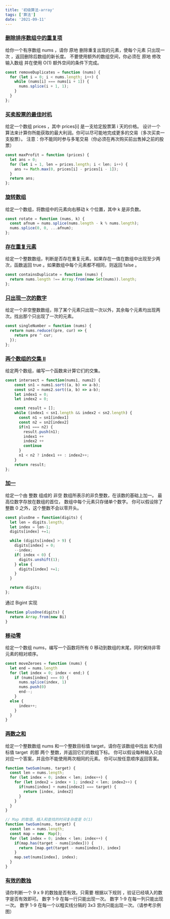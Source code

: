 ```yaml
---
title: '初级算法-array'
tags: ['算法']
date: '2021-09-11'
---
```

### [删除排序数组中的重复项](https://leetcode-cn.com/leetbook/read/top-interview-questions-easy/x2gy9m/)

给你一个有序数组 nums ，请你 原地 删除重复出现的元素，使每个元素 只出现一次 ，返回删除后数组的新长度。
不要使用额外的数组空间，你必须在 原地 修改输入数组 并在使用 O(1) 额外空间的条件下完成。

```js
const removeDuplicates = function (nums) {
  for (let i = 0; i < nums.length; i++) {
    while (nums[i] === nums[i + 1]) {
      nums.splice(i + 1, 1);
    }
  }
};
```

### [买卖股票的最佳时机](https://leetcode-cn.com/leetbook/read/top-interview-questions-easy/x2zsx1/)

给定一个数组 prices ，其中 prices[i] 是一支给定股票第 i 天的价格。
设计一个算法来计算你所能获取的最大利润。你可以尽可能地完成更多的交易（多次买卖一支股票）。
注意：你不能同时参与多笔交易（你必须在再次购买前出售掉之前的股票）

```js
const maxProfit = function (prices) {
  let ans = 0;
  for (let i = 1, len = prices.length; i < len; i++) {
    ans += Math.max(0, prices[i] - prices[i - 1]);
  }
  return ans;
};
```

### [旋转数组](https://leetcode-cn.com/leetbook/read/top-interview-questions-easy/x2skh7/)

给定一个数组，将数组中的元素向右移动 k 个位置，其中 k 是非负数。

```js
const rotate = function (nums, k) {
  const afnum = nums.splice(nums.length - k % nums.length);
  nums.splice(0, 0, ...afnum);
};
```

### [存在重复元素](https://leetcode-cn.com/leetbook/read/top-interview-questions-easy/x248f5/)

给定一个整数数组，判断是否存在重复元素。如果存在一值在数组中出现至少两次，函数返回 true 。如果数组中每个元素都不相同，则返回 false 。

```js
const containsDuplicate = function (nums) {
  return nums.length !== Array.from(new Set(nums)).length;
};
```

### [只出现一次的数字](https://leetcode-cn.com/leetbook/read/top-interview-questions-easy/x21ib6/)

给定一个非空整数数组，除了某个元素只出现一次以外，其余每个元素均出现两次。找出那个只出现了一次的元素。

```js
const singleNumber = function (nums) {
  return nums.reduce((pre, cur) => {
    return pre ^ cur;
  });
};
```

### [两个数组的交集 II](https://leetcode-cn.com/leetbook/read/top-interview-questions-easy/x2y0c2/)

给定两个数组，编写一个函数来计算它们的交集。

```js
const intersect = function(nums1, nums2) {
    const sn1 = nums1.sort((a, b) => a-b);
    const sn2 = nums2.sort((a, b) => a-b);
    let index1 = 0;
    let index2 = 0;

    const result = [];
    while (index1 < sn1.length && index2 < sn2.length) {
      const n1 = sn1[index1]
      const n2 = sn2[index2]
      if(n1 === n2) {
        result.push(n1);
        index1 ++
        index2 ++
        continue
      }
      n1 < n2 ? index1 ++ : index2++;
    }
    return result;
};
```

### [加一](https://leetcode-cn.com/leetbook/read/top-interview-questions-easy/x2cv1c/)
给定一个由 整数 组成的 非空 数组所表示的非负整数，在该数的基础上加一。
最高位数字存放在数组的首位， 数组中每个元素只存储单个数字。
你可以假设除了整数 0 之外，这个整数不会以零开头。

```js
const plusOne = function(digits) {
  let len = digits.length;
  let index = len-1;
  digits[index] +=1;

  while (digits[index] > 9) {
    digits[index] = 0;
    --index;
    if( index < 0) {
      digits.unshift(1);
    } else {
      digits[index] +=1;
    }
  }

  return digits;
};
```
通过 Bigint 实现
```js
function plusOne(digits) {
  return Array.from(new Bi)
}
```

### [移动零](https://leetcode-cn.com/leetbook/read/top-interview-questions-easy/x2ba4i/)

给定一个数组 nums，编写一个函数将所有 0 移动到数组的末尾，同时保持非零元素的相对顺序。

```js
const moveZeroes = function (nums) {
  let end = nums.length
  for (let index = 0; index < end;) {
    if (nums[index] === 0) {
      nums.splice(index, 1)
      nums.push(0)
      end--;
    }
  else {
      index++;
    }
  }
}
```

### [两数之和](https://leetcode.cn/leetbook/read/top-interview-questions-easy/x2jrse/)
给定一个整数数组 nums 和一个整数目标值 target，请你在该数组中找出 和为目标值 target  的那 两个 整数，并返回它们的数组下标。
你可以假设每种输入只会对应一个答案，并且你不能使用两次相同的元素。
你可以按任意顺序返回答案。

```js
function twoSum(nums, target) {
  const len = nums.length;
  for (let index = 0; index < len; index++) {
    for (let index2 = index + 1; index2 < len; index2++) {
      if(nums[index] + nums[index2] === target) {
        return [index, index2]
      }
    }
  }
}
```

```js
// Map 的取值、插入和查找的时间复杂度是 O(1)
function twoSum(nums, target) {
  const len = nums.length;
  const map = new  Map();
  for (let index = 0; index < len; index++) {
    if(map.has(target - nums[index])) {
      return [map.get(target - nums[index]), index]
    }
    map.set(nums[index], index);
  }
}
```

### [有效的数独](https://leetcode.cn/leetbook/read/top-interview-questions-easy/x2f9gg/)
请你判断一个 9 x 9 的数独是否有效。只需要 根据以下规则 ，验证已经填入的数字是否有效即可。
数字 1-9 在每一行只能出现一次。
数字 1-9 在每一列只能出现一次。
数字 1-9 在每一个以粗实线分隔的 3x3 宫内只能出现一次。（请参考示例图）

```js
```